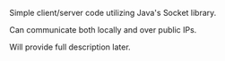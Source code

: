 Simple client/server code utilizing Java's Socket library.

Can communicate both locally and over public IPs.

Will provide full description later. 
